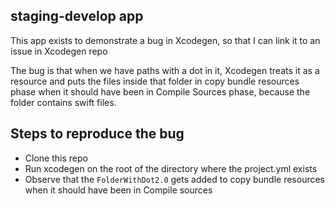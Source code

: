 ## staging-develop app

This app exists to demonstrate a bug in Xcodegen, so that I can link it to an issue in Xcodegen repo

The bug is that when we have paths with a dot in it, Xcodegen treats it as a resource and
puts the files inside that folder in copy bundle resources phase when it should have been in
Compile Sources phase, because the folder contains swift files.

## Steps to reproduce the bug

- Clone this repo
- Run xcodegen on the root of the directory where the project.yml exists
- Observe that the `FolderWithDot2.0` gets added to copy bundle resources
  when it should have been in Compile sources
